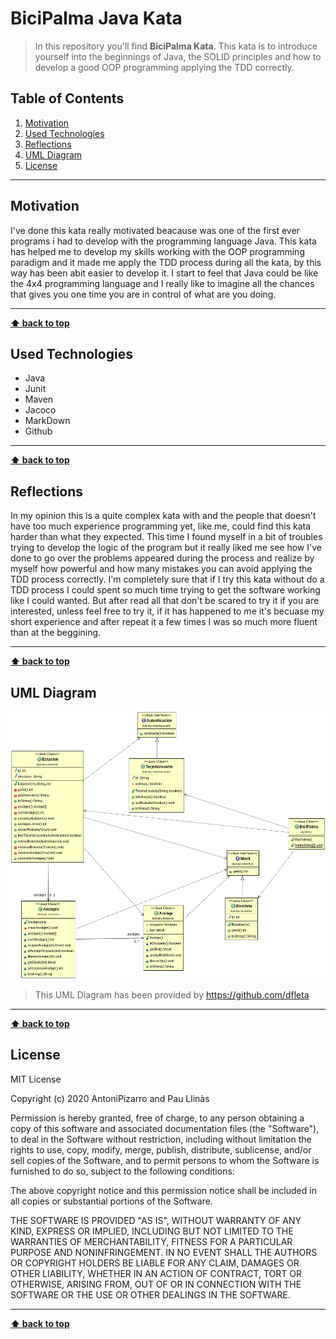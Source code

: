 # BiciPalma Java Kata

> In this repository you'll find **BiciPalma Kata**. This kata is to introduce yourself into the beginnings of Java, the SOLID principles and how to develop a good OOP programming applying the TDD correctly.

## Table of Contents

1. [Motivation](#motivation)
1. [Used Technologies](#used-technologies)
1. [Reflections](#reflections)
1. [UML Diagram](#uml-diagram)
1. [License](#license)

---

## Motivation

I've done this kata really motivated beacause was one of the first ever programs i had to develop with the programming language Java. This kata has helped me to develop my skills working with the OOP programming paradigm and it made me apply the TDD process during all the kata, by this way has been abit easier to develop it. I start to feel that Java could be like the 4x4 programming language and I really like to imagine all the chances that gives you one time you are in control of what are you doing.  

---

**[⬆ back to top](#table-of-contents)**

## Used Technologies

- Java
- Junit
- Maven
- Jacoco
- MarkDown
- Github

---

**[⬆ back to top](#table-of-contents)**

## Reflections

In my opinion this is a quite complex kata with and the people that doesn't have too much experience programming yet, like me, could find this kata harder than what they expected. This time I found myself in a bit of troubles trying to develop the logic of the program but it really liked me see how I've done to go over the problems appeared during the process and realize by myself how powerful and how many mistakes you can avoid applying the TDD process correctly. I'm completely sure that if I try this kata without do a TDD process I could spent so much time trying to get the software working like I could wanted. But after read all that don't be scared to try it if you are interested, unless feel free to try it, if it has happened to me it's becuase my short experience and after repeat it a few times I was so much more fluent than at the beggining. 

---

**[⬆ back to top](#table-of-contents)**

## UML Diagram

![UML Diagram](./UMLDiagram.png "UML")

> This UML Diagram has been provided by https://github.com/dfleta

---

**[⬆ back to top](#table-of-contents)**

## License

MIT License

Copyright (c) 2020 AntoniPizarro and Pau Llinàs

Permission is hereby granted, free of charge, to any person obtaining a copy
of this software and associated documentation files (the "Software"), to deal
in the Software without restriction, including without limitation the rights
to use, copy, modify, merge, publish, distribute, sublicense, and/or sell
copies of the Software, and to permit persons to whom the Software is
furnished to do so, subject to the following conditions:

The above copyright notice and this permission notice shall be included in all
copies or substantial portions of the Software.

THE SOFTWARE IS PROVIDED "AS IS", WITHOUT WARRANTY OF ANY KIND, EXPRESS OR
IMPLIED, INCLUDING BUT NOT LIMITED TO THE WARRANTIES OF MERCHANTABILITY,
FITNESS FOR A PARTICULAR PURPOSE AND NONINFRINGEMENT. IN NO EVENT SHALL THE
AUTHORS OR COPYRIGHT HOLDERS BE LIABLE FOR ANY CLAIM, DAMAGES OR OTHER
LIABILITY, WHETHER IN AN ACTION OF CONTRACT, TORT OR OTHERWISE, ARISING FROM,
OUT OF OR IN CONNECTION WITH THE SOFTWARE OR THE USE OR OTHER DEALINGS IN THE
SOFTWARE.

---

**[⬆ back to top](#table-of-contents)**
